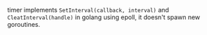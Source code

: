 timer implements `SetInterval(callback, interval)` and `CleatInterval(handle)` in golang using epoll, it doesn't spawn new goroutines.
